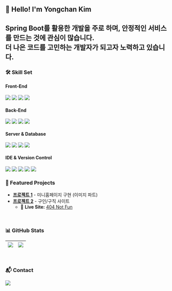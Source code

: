 ## 👋 Hello! I'm Yongchan Kim  
Spring Boot를 활용한 개발을 주로 하며, 안정적인 서비스를 만드는 것에 관심이 많습니다.  
더 나은 코드를 고민하는 개발자가 되고자 노력하고 있습니다.  
-

### 🛠️ Skill Set

#### Front-End  
<p align="left">
  <img src="https://img.shields.io/badge/JavaScript-F7DF1E?style=flat-square&logo=JavaScript&logoColor=black">
  <img src="https://img.shields.io/badge/HTML5-E34F26?style=flat-square&logo=HTML5&logoColor=white">
  <img src="https://img.shields.io/badge/CSS3-1572B6?style=flat-square&logo=CSS3&logoColor=white">
  <img src="https://img.shields.io/badge/Figma-F24E1E?style=flat-square&logo=Figma&logoColor=white">
</p>

#### Back-End  
<p align="left">
  <img src="https://img.shields.io/badge/Java-007396?style=flat-square&logo=Java&logoColor=white">
  <img src="https://img.shields.io/badge/Spring Boot-6DB33F?style=flat-square&logo=Spring&logoColor=white">
  <img src="https://img.shields.io/badge/Thymeleaf-005F0F?style=flat-square&logo=Thymeleaf&logoColor=white">
  <img src="https://img.shields.io/badge/Gradle-02303A?style=flat-square&logo=Gradle&logoColor=white">
</p>

#### Server & Database  
<p align="left">
  <img src="https://img.shields.io/badge/Apache Tomcat-F8DC75?style=flat-square&logo=apachetomcat&logoColor=black"/>
  <img src="https://img.shields.io/badge/Oracle-F80000?style=flat-square&logo=Oracle&logoColor=white">
  <img src="https://img.shields.io/badge/DBeaver-382923?style=flat-square&logo=DBeaver&logoColor=white">
  <img src="https://img.shields.io/badge/AWS-232F3E?logo=amazonaws&logoColor=white&style=flat">
</p>

#### IDE & Version Control  
<p align="left">
  <img src="https://img.shields.io/badge/Visual Studio Code-007ACC?style=flat-square&logo=Visual Studio Code&logoColor=white">
  <img src="https://img.shields.io/badge/Eclipse IDE-2C2255?style=flat-square&logo=Eclipse IDE&logoColor=white">
  <img src="https://img.shields.io/badge/Visual Studio-5C2D91?style=flat-square&logo=Visual Studio&logoColor=white">
  <img src="https://img.shields.io/badge/Git-F05032?style=flat-square&logo=Git&logoColor=white">
  <img src="https://img.shields.io/badge/GitHub-181717?style=flat-square&logo=GitHub&logoColor=white">
</p>

### 🚀 Featured Projects  
- **[프로젝트 1](https://github.com/herd132/project1)** - 미니홈페이지 구현 (이미지 파트)  
- **[프로젝트 2](https://github.com/herd132/JobBuilder)** - 구인/구직 사이트 
  - 🔗 **Live Site:** [404 Not Fun](http://404notfun.store/) 

<br>

### 📊 GitHub Stats  
<table>
  <thead>
    <tr>
      <th>
        <img align="center" src="https://github-readme-stats.vercel.app/api?username=herd132&show_icons=true&theme=graywhite" />
      </th>
      <th>
        <img align="center" src="https://github-readme-stats.vercel.app/api/top-langs/?username=herd132&layout=compact&theme=graywhite" />
      </th>
    </tr>
  </thead>
</table>

<br>

### 📬 Contact  
<p align="left">
  <a href="mailto:herd12345667@gmail.com">
    <img src="https://img.shields.io/badge/Gmail-d14836?style=flat-square&logo=Gmail&logoColor=white"/>
  </a>
</p>
